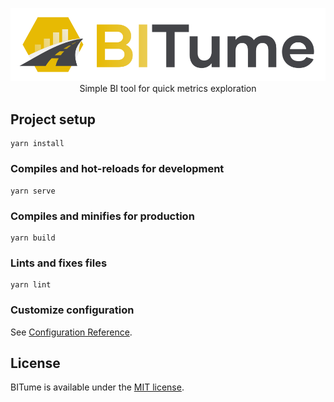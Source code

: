 <p align="center">
    <img src="public/assets/landing/BITume-logo.png"><br/>
    Simple BI tool for quick metrics exploration
</p>

## Project setup
```
yarn install
```

### Compiles and hot-reloads for development
```
yarn serve
```

### Compiles and minifies for production
```
yarn build
```

### Lints and fixes files
```
yarn lint
```

### Customize configuration
See [Configuration Reference](https://cli.vuejs.org/config/).

## License

BITume is available under the [MIT license](https://opensource.org/licenses/MIT).
